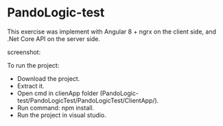 # PandoLogic-test

This exercise was implement with Angular 8 + ngrx on the client side, 
and .Net Core API on the server side.

screenshot:


To run the project:
* Download the project.
* Extract it.
* Open cmd in clienApp folder (PandoLogic-test/PandoLogicTest/PandoLogicTest/ClientApp/).
* Run command: npm install.
* Run the project in visual studio.
